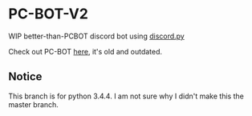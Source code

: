 # PC-BOT-V2
WIP better-than-PCBOT discord bot using [discord.py][dpy]

Check out PC-BOT [here][pcbot], it's old and outdated.

[dpy]: https://github.com/Rapptz/discord.py
[pcbot]: https://github.com/PcBoy111/PC-BOT

## Notice
This branch is for python 3.4.4. I am not sure why I didn't make this the master branch.